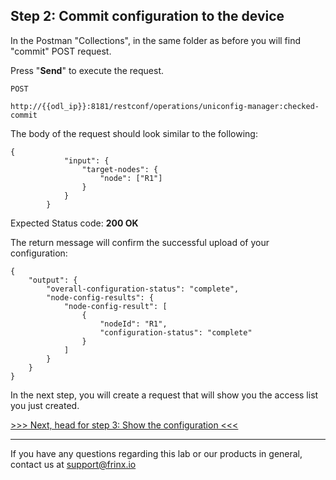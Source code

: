 ## Step 2: Commit configuration to the device 

In the Postman "Collections", in the same folder as before you will find "commit" POST request.


Press "**Send**" to execute the request.

```
POST

http://{{odl_ip}}:8181/restconf/operations/uniconfig-manager:checked-commit
```


The body of the request should look similar to the following:

```
{
            "input": {
                "target-nodes": {
                    "node": ["R1"]
                }
            }
        }
```

Expected Status code: **200 OK**

The return message will confirm the successful upload of your configuration:

```
{
    "output": {
        "overall-configuration-status": "complete",
        "node-config-results": {
            "node-config-result": [
                {
                    "nodeId": "R1",
                    "configuration-status": "complete"
                }
            ]
        }
    }
}
```

In the next step, you will create a request that will show you the access list you just created.

[>>> Next, head for step 3: Show the configuration <<<](3.md)

---
If you have any questions regarding this lab or our products in general, contact us at [support@frinx.io](mailto:support@frinx.io)
